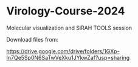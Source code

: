 # Virology-Course-2024

Molecular visualization and SiRAH TOOLS session

Download files from:

https://drive.google.com/drive/folders/1GXp-In7Qe5Sp0N6SaTwVeXku1JYkwZaf?usp=sharing
